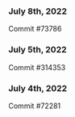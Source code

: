 ### July 8th, 2022

Commit #73786

### July 5th, 2022

Commit #314353


### July 4th, 2022

Commit #72281
